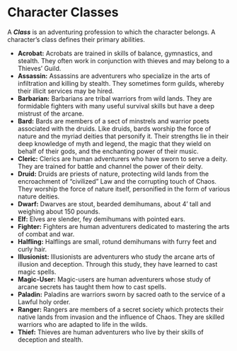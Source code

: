 # Character Classes

A ***Class*** is an adventuring profession to which the character belongs. A character’s class defines their primary abilities.

- **Acrobat:** Acrobats are trained in skills of balance, gymnastics, and stealth. They often work in conjunction with thieves and may belong to a Thieves’ Guild.
- **Assassin:** Assassins are adventurers who specialize in the arts of infiltration and killing by stealth. They sometimes form guilds, whereby their illicit services may be hired.
- **Barbarian:** Barbarians are tribal warriors from wild lands. They are formidable fighters with many useful survival skills but have a deep mistrust of the arcane.
- **Bard:** Bards are members of a sect of minstrels and warrior poets associated with the druids. Like druids, bards worship the force of nature and the myriad deities that personify it. Their strengths lie in their deep knowledge of myth and legend, the magic that they wield on behalf of their gods, and the enchanting power of their music.
- **Cleric:** Clerics are human adventurers who have sworn to serve a deity. They are trained for battle and channel the power of their deity.
- **Druid:** Druids are priests of nature, protecting wild lands from the encroachment of “civilized” Law and the corrupting touch of Chaos. They worship the force of nature itself, personified in the form of various nature deities.
- **Dwarf:** Dwarves are stout, bearded demihumans, about 4’ tall and weighing about 150 pounds.
- **Elf:** Elves are slender, fey demihumans with pointed ears.
- **Fighter:** Fighters are human adventurers dedicated to mastering the arts of combat and war.
- **Halfling:** Halflings are small, rotund demihumans with furry feet and curly hair.
- **Illusionist:** Illusionists are adventurers who study the arcane arts of illusion and deception. Through this study, they have learned to cast magic spells.
- **Magic-User:** Magic-users are human adventurers whose study of arcane secrets has taught them how to cast spells.
- **Paladin:** Paladins are warriors sworn by sacred oath to the service of a Lawful holy order. 
- **Ranger:** Rangers are members of a secret society which protects their native lands from invasion and the influence of Chaos. They are skilled warriors who are adapted to life in the wilds.
- **Thief:** Thieves are human adventurers who live by their skills of deception and stealth.